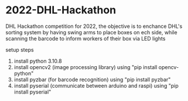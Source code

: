 # 2022-DHL-Hackathon
DHL Hackathon competition for 2022, the objective is to enchance DHL's sorting system by having swing arms to place boxes on ech side, while scanning the barcode to inform workers of their box via LED lights

setup steps
1) install python 3.10.8
2) install opencv2  (image processing library)  using "pip install opencv-python"
3) install pyzbar   (for barcode recognition)   using "pip install pyzbar"
4) install pyserial (communicate between arduino and raspi) using "pip install pyserial"

